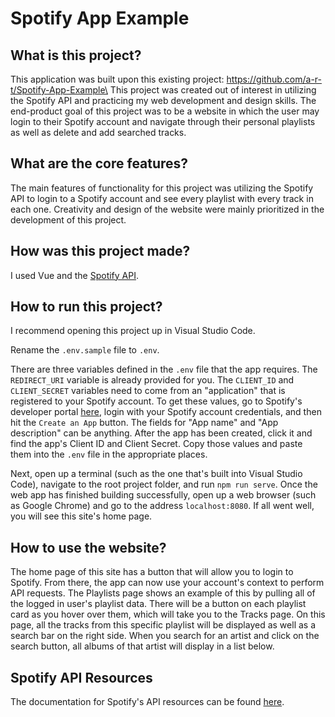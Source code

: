 # Spotify App Example

## What is this project?
This application was built upon this existing project: https://github.com/a-r-t/Spotify-App-Example\
This project was created out of interest in utilizing the Spotify API and practicing my web development and design skills. The end-product goal of this project was to be a website in which the user may login to their Spotify account and navigate through their personal playlists as well as delete and add searched tracks.

## What are the core features?
The main features of functionality for this project was utilizing the Spotify API to login to a Spotify account and see every playlist with every track in each one. Creativity and design of the website were mainly  prioritized in the development of this project.

## How was this project made?
I used Vue and the [Spotify API](https://developer.spotify.com/documentation/web-api/).

## How to run this project?
I recommend opening this project up in Visual Studio Code.

Rename the `.env.sample` file to `.env`. 

There are three variables defined in the `.env` file that the app requires. The `REDIRECT_URI` variable is already provided for you.
The `CLIENT_ID` and `CLIENT_SECRET` variables need to come from an "application" that is registered to your Spotify account.
To get these values, go to Spotify's developer portal [here](https://developer.spotify.com/dashboard), login with your Spotify account credentials,
and then hit the `Create an App` button. The fields for "App name" and "App description" can be anything.
After the app has been created, click it and find the app's Client ID and Client Secret.
Copy those values and paste them into the `.env` file in the appropriate places.

Next, open up a terminal (such as the one that's built into Visual Studio Code), navigate to the root project folder, and run `npm run serve`.
Once the web app has finished building successfully, open up a web browser (such as Google Chrome) and go to the address `localhost:8080`.
If all went well, you will see this site's home page.

## How to use the website?
The home page of this site has a button that will allow you to login to Spotify.
From there, the app can now use your account's context to perform API requests.
The Playlists page shows an example of this by pulling all of the logged in user's playlist data.
There will be a button on each playlist card as you hover over them, which will take you to the Tracks page.
On this page, all the tracks from this specific playlist will be displayed as well as a search bar on the right side.
When you search for an artist and click on the search button, all albums of that artist will display in a list below.

## Spotify API Resources
The documentation for Spotify's API resources can be found [here](https://developer.spotify.com/documentation/web-api/reference/#/).

